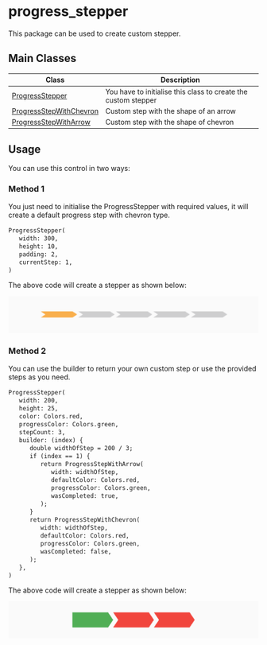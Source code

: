 # progress_stepper

This package can be used to create custom stepper.

## Main Classes

Class | Description |
--- | --- |
[ProgressStepper](lib/src/progressStepper.dart) | You have to initialise this class to create the custom stepper |
[ProgressStepWithChevron](lib/src/progressStepWithChevron.dart) | Custom step with the shape of an arrow
[ProgressStepWithArrow](lib/src/progressStepWithArrow.dart) | Custom step with the shape of chevron

## Usage

You can use this control in two ways:

### Method 1
You just need to initialise the ProgressStepper with required values, it will create a default progress step with chevron type.

```
ProgressStepper(
   width: 300,
   height: 10,
   padding: 2,
   currentStep: 1,
)
```

The above code will create a stepper as shown below:

![Default Stepper](example/assets/default.png)

### Method 2
You can use the builder to return your own custom step or use the provided steps as you need.

```
ProgressStepper(                              
   width: 200,
   height: 25,
   color: Colors.red,
   progressColor: Colors.green,
   stepCount: 3,
   builder: (index) {
      double widthOfStep = 200 / 3;
      if (index == 1) {
         return ProgressStepWithArrow(
            width: widthOfStep,
            defaultColor: Colors.red,
            progressColor: Colors.green,
            wasCompleted: true,
         );
      }
      return ProgressStepWithChevron(
         width: widthOfStep,
         defaultColor: Colors.red,
         progressColor: Colors.green,
         wasCompleted: false,
      );
   },
)
```

The above code will create a stepper as shown below:

![Default Stepper](example/assets/custom.png)